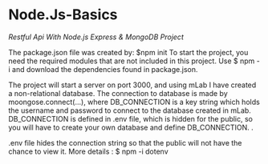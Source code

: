 # Node.Js-Basics
*Restful Api With Node.js Express &amp; MongoDB Project*

The package.json file was created by: $npm init
To start the project, you need the required modules that are not included in this project. Use $ npm -i <dependency-name> and download the dependencies found in package.json.

The project will start a server on port 3000, and using mLab I have created a non-relational database. The connection to database is made by moongose.connect(...),
where DB_CONNECTION is a key string which holds the username and password to connect to the database created in mLab. DB_CONNECTION is defined in .env file, which is hidden for the public, so you will have to create your own database and define DB_CONNECTION. .

.env file hides the connection string so that the public will not have the chance to view it. More details : $ npm -i dotenv
